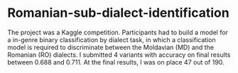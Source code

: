 # Romanian-sub-dialect-identification
The project was a Kaggle competition. Participants had to build a model for a in-genre binary classification by dialect task, in which a classification model is required to discriminate between the Moldavian (MD) and the Romanian (RO) dialects.
I submitted 4 variants with accuracy on final results between 0.688 and 0.711. At the final results, I was on place 47 out of 190.

